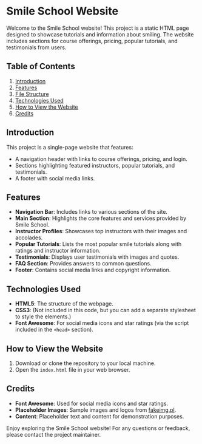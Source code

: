 # Smile School Website

Welcome to the Smile School website! This project is a static HTML page designed to showcase tutorials and information about smiling. The website includes sections for course offerings, pricing, popular tutorials, and testimonials from users.

## Table of Contents

1. [Introduction](#introduction)
2. [Features](#features)
3. [File Structure](#file-structure)
4. [Technologies Used](#technologies-used)
5. [How to View the Website](#how-to-view-the-website)
6. [Credits](#credits)

## Introduction

This project is a single-page website that features:
- A navigation header with links to course offerings, pricing, and login.
- Sections highlighting featured instructors, popular tutorials, and testimonials.
- A footer with social media links.

## Features

- **Navigation Bar**: Includes links to various sections of the site.
- **Main Section**: Highlights the core features and services provided by Smile School.
- **Instructor Profiles**: Showcases top instructors with their images and accolades.
- **Popular Tutorials**: Lists the most popular smile tutorials along with ratings and instructor information.
- **Testimonials**: Displays user testimonials with images and quotes.
- **FAQ Section**: Provides answers to common questions.
- **Footer**: Contains social media links and copyright information.


## Technologies Used

- **HTML5**: The structure of the webpage.
- **CSS3**: (Not included in this code, but you can add a separate stylesheet to style the elements.)
- **Font Awesome**: For social media icons and star ratings (via the script included in the `<head>` section).

## How to View the Website

1. Download or clone the repository to your local machine.
2. Open the `index.html` file in your web browser.

## Credits

- **Font Awesome**: Used for social media icons and star ratings.
- **Placeholder Images**: Sample images and logos from [fakeimg.pl](https://fakeimg.pl).
- **Content**: Placeholder text and content for demonstration purposes.

Enjoy exploring the Smile School website! For any questions or feedback, please contact the project maintainer.
